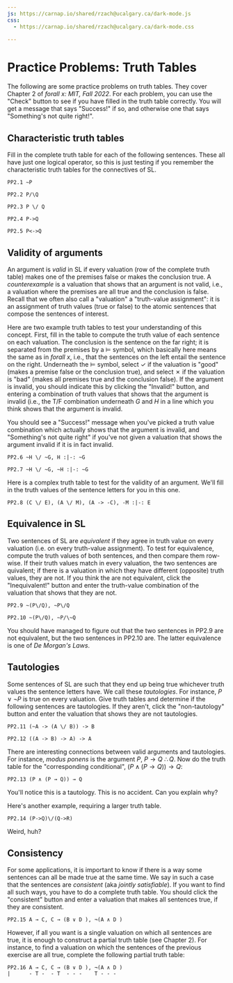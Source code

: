 ```yaml
---
js: https://carnap.io/shared/rzach@ucalgary.ca/dark-mode.js
css: 
  - https://carnap.io/shared/rzach@ucalgary.ca/dark-mode.css

---
```


<!---
  title: "Practice Problems: Truth Tables"
  author: Richard Zach
  description: |
    The following are some practice problems on truth tables. They
    cover Part III of _forall x: Calgary_.

Modified for Logic Book Syntax. But would be nice to be able to turn off outer parentheses


Possible header option, which I can't really tell what it does...
  - https://carnap.io/shared/rzach@ucalgary.ca/wideinput.css

-->

Practice Problems: Truth Tables
===============================

The following are some practice problems on truth tables. They
cover Chapter 2 of _forall x:
MIT, Fall 2022_. For each problem, you
can use the "Check" button to see if you have filled in the truth
table correctly. You will get a message that says "Success!" if so,
and otherwise one that says "Something's not quite right!".

## Characteristic truth tables

Fill in the complete truth table for each of the following sentences.
These all have just one logical operator, so this is just testing if
you remember the characteristic truth tables for the connectives of
SL.

~~~{.TruthTable .Simple options="nocounterexample" system="LogicBookSD" submission="none"}
PP2.1 ~P
~~~

~~~{.TruthTable .Simple options="nocounterexample" system="LogicBookSD" submission="none"}
PP2.2 P/\Q
~~~

~~~{.TruthTable .Simple options="nocounterexample" system="LogicBookSD" submission="none"}
PP2.3 P \/ Q
~~~

~~~{.TruthTable .Simple options="nocounterexample" system="LogicBookSD" submission="none" points=0}
PP2.4 P->Q
~~~

~~~{.TruthTable .Simple options="nocounterexample" system="LogicBookSD" submission="none" points=0}
PP2.5 P<->Q
~~~

## Validity of arguments

An argument is _valid_ in SL if every valuation (row of the complete
truth table) makes one of the premises false or makes the conclusion
true. A _counterexample_ is a valuation that shows that an argument is
not valid, i.e., a valuation where the premises are all true and the
conclusion is false. Recall that we often also call a "valuation" a "truth-value assignment": it is an assignment of truth values (true or false) to the atomic sentences that compose the sentences of interest.

Here are two example truth tables to test your understanding of this
concept. First, fill in the table to compute the truth value of each
sentence on each valuation.  The conclusion is the sentence on the far
right; it is separated from the premises by a ⊨ symbol, which
basically here means the same as in _forall x_,
i.e., that the sentences on the left entail the sentence on the right.
Underneath the ⊨ symbol, select ✓ if the valuation is "good" (makes a
premise false or the conclusion true), and select ✗ if the valuation
is "bad" (makes all premises true and the conclusion false). If the
argument is invalid, you should indicate this by clicking the
"Invalid!" button, and entering a combination of truth values that
shows that the argument is invalid (i.e., the T/F combination
underneath $G$ and $H$ in a line which you think shows that the
argument is invalid.

You should see a "Success!" message when you've
picked a truth value combination which actually shows that the
argument is invalid, and "Something's not quite right" if you've not
given a valuation that shows the argument invalid if it is in fact
invalid.

~~~{.TruthTable .Validity counterexample-to="validity" system="LogicBookSD" options="turnstilemark double-turnstile" submission="none"}
PP2.6 ~H \/ ~G, H :|-: ~G
~~~

~~~{.TruthTable .Validity counterexample-to="validity" system="LogicBookSD" options="turnstilemark double-turnstile" submission="none"}
PP2.7 ~H \/ ~G, ~H :|-: ~G
~~~

Here is a complex truth table to test for the validity of an argument.
We'll fill in the truth values of the sentence letters for you in this
one.

~~~{.TruthTable .Validity counterexample-to="validity" system="LogicBookSD" options="turnstilemark double-turnstile autoAtoms" submission="none"}
PP2.8 (C \/ E), (A \/ M), (A -> -C), -M :|-: E
~~~

## Equivalence in SL

Two sentences of SL are _equivalent_ if they agree in truth value on
every valuation (i.e. on every truth-value assignment). To test for equivalence, compute the truth values of
both sentences, and then compare them row-wise. If their truth values
match in every valuation, the two sentences are quivalent; if there is
a valuation in which they have different (opposite) truth values, they
are not. If you think the are not equivalent, click the
"Inequivalent!" button and enter the truth-value combination of the
valuation that shows that they are not.

~~~{.TruthTable .Simple counterexample-to="equivalence" system="LogicBookSD" options="autoAtoms" submission="none"}
PP2.9 ~(P\/Q), ~P\/Q
~~~

~~~{.TruthTable .Simple counterexample-to="equivalence" system="LogicBookSD" options="autoAtoms" submission="none"}
PP2.10 ~(P\/Q), ~P/\~Q
~~~

You should have managed to figure out that the two sentences in PP2.9
are not equivalent, but the two sentences in PP2.10 are. The latter
equivalence is one of _De Morgan's Laws_.

## Tautologies

Some sentences of SL are such that they end up being true whichever
truth values the sentence letters have. We call these _tautologies_.
For instance, $P \lor \lnot P$ is true on every valuation. Give truth
tables and determine if the following sentences are tautologies. If
they aren't, click the "non-tautology" button and enter the valuation
that shows they are not tautologies.

~~~{.TruthTable .Simple counterexample-to="tautology" system="LogicBookSD" options="autoAtoms" submission="none"}
PP2.11 (~A -> (A \/ B)) -> B
~~~

~~~{.TruthTable .Simple counterexample-to="tautology" system="LogicBookSD" options="autoAtoms" submission="none"}
PP2.12 ((A -> B) -> A) -> A
~~~

There are interesting connections between valid arguments and
tautologies. For instance, *modus ponens* is the argument $P$, $P \to Q$
$\therefore Q$. Now do the truth table for the "corresponding
conditional", $(P \land (P \to Q)) \to Q$:

~~~{.TruthTable .Simple counterexample-to="tautology" system="LogicBookSD" options="autoAtoms" submission="none"}
PP2.13 (P ∧ (P → Q)) → Q
~~~

You'll notice this is a tautology. This is no accident. Can you
explain why?

Here's another example, requiring a larger truth table.

~~~{.TruthTable .Simple counterexample-to="tautology" system="LogicBookSD" options="autoAtoms" submission="none" points=0}
PP2.14 (P->Q)\/(Q->R)
~~~

Weird, huh? 

## Consistency

For some applications, it is important to know if there is a way some
sentences can all be made true at the same time. We say in such a case
that the sentences are _consistent_ (aka _jointly satisfiable_).  If you want to find all
such ways, you have to do a complete truth table. You should click the
"consistent" button and enter a valuation that makes all sentences
true, if they are consistent. 

~~~{.TruthTable .Simple counterexample-to="inconsistency" system="LogicBookSD" options="autoAtoms" submission="none" points=0}
PP2.15 A → C, C → (B ∨ D ), ¬(A ∧ D )
~~~

However, if all you want is a single valuation on which all sentences
are true, it is enough to construct a partial truth table (see Chapter
2).  For instance, to find a valuation on which the sentences of the
previous exercise are all true, complete the following partial truth table:

~~~{.TruthTable .Partial system="LogicBookSD" options="strictGivens" submission="none"}
PP2.16 A → C, C → (B ∨ D ), ¬(A ∧ D )
|      - T -  - T  - - -    T - - -
~~~
